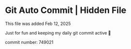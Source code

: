# Git Auto Commit | Hidden File

This file was added Feb 12, 2025

Just for fun and keeping my daily git commit active 🤪

commit number: 749021
